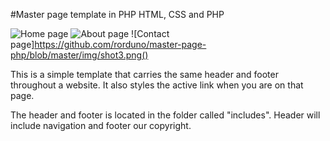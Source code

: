 #Master page template in PHP
HTML, CSS and PHP

![Home page](https://github.com/rorduno/master-page-php/blob/master/img/shot1.png)
![About page](https://github.com/rorduno/master-page-php/blob/master/img/shot2.png)
![Contact page]https://github.com/rorduno/master-page-php/blob/master/img/shot3.png()

This is a simple template that carries the same header and footer throughout a website. It also styles the active link when you are on that page.

The header and footer is located in the folder called "includes". Header will include navigation and footer our copyright.





     

